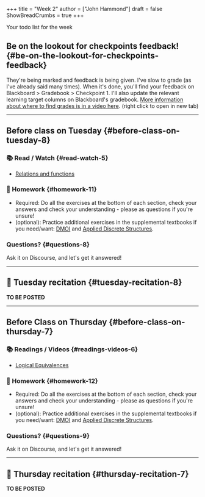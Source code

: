 +++
title = "Week 2"
author = ["John Hammond"]
draft = false
ShowBreadCrumbs = true
+++

Your todo list for the week
<!--more-->


## Be on the lookout for checkpoints feedback! {#be-on-the-lookout-for-checkpoints-feedback}

They're being marked and feedback is being given. I've slow to grade (as
I've already said many times). When it's done, you'll find your feedback
on Blackboard &gt; Gradebook &gt; Checkpoint 1. I'll also update the relevant
learning target columns on Blackboard's gradebook.
[More information about where to find grades is in a video here](https://youtu.be/cjoz2SwNo70). (right click to open in new tab)

---


## Before class on Tuesday {#before-class-on-tuesday-8}


### 📚 Read / Watch {#read-watch-5}

-   [Relations
    and functions](https://www.math.wichita.edu/~hammond/class-notes/sec_relationsfunctions.html)


### 📝 Homework {#homework-11}

-   Required: Do all the exercises at the bottom of each section, check
    your answers and check your understanding - please as questions if
    you're unsure!
-   (optional): Practice additional exercises in the supplemental
    textbooks if you need/want:
    [DMOI](http://discrete.openmathbooks.org/dmoi3/) and
    [Applied
    Discrete Structures](http://faculty.uml.edu/klevasseur/ads/index-ads.html).


### Questions? {#questions-8}

Ask it on Discourse, and let's get it answered!

---


## 🎥 Tuesday recitation {#tuesday-recitation-8}

**TO BE POSTED**

---


## Before Class on Thursday {#before-class-on-thursday-7}


### 📚 Readings / Videos {#readings-videos-6}

-   [Logical
    Equivalences](https://www.math.wichita.edu/~hammond/class-notes/section-logic-equivalences.html)


### 📝 Homework {#homework-12}

-   Required: Do all the exercises at the bottom of each section, check
    your answers and check your understanding - please as questions if
    you're unsure!
-   (optional): Practice additional exercises in the supplemental
    textbooks if you need/want:
    [DMOI](http://discrete.openmathbooks.org/dmoi3/) and
    [Applied
    Discrete Structures](http://faculty.uml.edu/klevasseur/ads/index-ads.html).


### Questions? {#questions-9}

Ask it on Discourse, and let's get it answered!

---


## 🎥 Thursday recitation {#thursday-recitation-7}

**TO BE POSTED**
